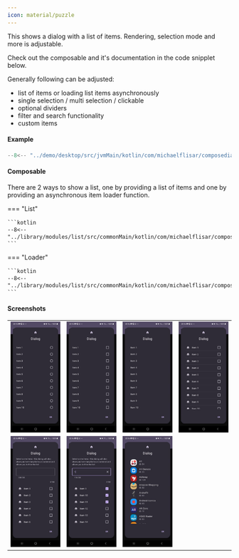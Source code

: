 ```yaml
---
icon: material/puzzle
---
```


This shows a dialog with a list of items. Rendering, selection mode and more is adjustable.

Check out the composable and it's documentation in the code snipplet below.

Generally following can be adjusted:

* list of items or loading list items asynchronously
* single selection / multi selection / clickable
* optional dividers
* filter and search functionality
* custom items

#### Example

```kotlin
--8<-- "../demo/desktop/src/jvmMain/kotlin/com/michaelflisar/composedialogs/demo/Main.kt:demo-list"
```

#### Composable

There are 2 ways to show a list, one by providing a list of items and one by providing an asynchronous item loader function.

=== "List"

    ```kotlin
    --8<-- "../library/modules/list/src/commonMain/kotlin/com/michaelflisar/composedialogs/dialogs/list/DialogList.kt:constructor"
    ```

=== "Loader"

    ```kotlin
    --8<-- "../library/modules/list/src/commonMain/kotlin/com/michaelflisar/composedialogs/dialogs/list/DialogList.kt:constructor2"
    ```

#### Screenshots

| | | |                                                   |
|-|-|-|---------------------------------------------------|
| ![Screenshot](../screenshots/list/demo_list1.jpg) | ![Screenshot](../screenshots/list/demo_list2.jpg) | ![Screenshot](../screenshots/list/demo_list3.jpg) | ![Screenshot](../screenshots/list/demo_list4.jpg) |
| ![Screenshot](../screenshots/list/demo_list5.jpg) | ![Screenshot](../screenshots/list/demo_list6.jpg) | ![Screenshot](../screenshots/list/demo_list7.jpg) |                                                   |
